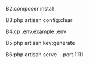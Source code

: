 B2:composer install

B3:php artisan config:clear

B4:cp .env.example .env

B5:php artisan key:generate

B6:php artisan serve --port 1111

